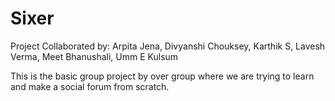 # Sixer
Project Collaborated by: Arpita Jena, Divyanshi Chouksey, Karthik S, Lavesh Verma, Meet Bhanushali, Umm E Kulsum

This is the basic group project by over group where we are trying to learn and make a social forum from scratch.

